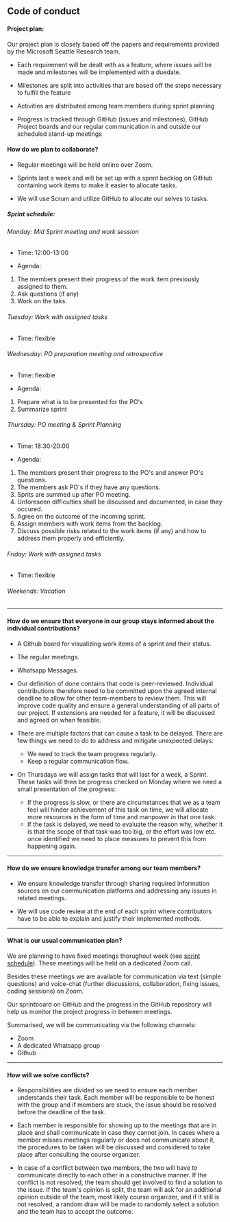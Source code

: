 ## Code of conduct

#### Project plan:

Our project plan is closely based off the papers and requirements provided by the Microsoft Seattle Research team.

* Each requirement will be dealt with as a feature, where issues will be made and milestones will be implemented with a duedate.

* Milestones are split into activities that are based off the steps necessary to fulfill the feature

* Activities are distributed among team members during sprint planning

* Progress is tracked through GitHub (issues and milestones), GitHub Project boards and our regular communication in and outside our scheduled stand-up meetings 


#### How do we plan to collaborate?
* Regular meetings will be held online over Zoom.

* Sprints last a week and will be set up with a sprint backlog on GitHub containing work items to make it easier to allocate tasks.

* We will use Scrum and utilize GitHub to allocate our selves to tasks.

##### Sprint schedule: 

###### Monday: Mid Sprint meeting and work session
* Time: 12:00-13:00

* Agenda:
1. The members present their progress of the work item previously assigned to them.
2. Ask questions (if any)
3. Work on the taks.

###### Tuesday: Work with assigned tasks
* Time: flexible

###### Wednesday: PO preparation meeting and retrospective
* Time: flexible

* Agenda:
1. Prepare what is to be presented for the PO's
2. Summarize sprint

###### Thursday: PO meeting & Sprint Planning
* Time: 18:30-20:00

* Agenda:
1. The members present their progress to the PO's and answer PO's questions.
2. The members ask PO's if they have any questions.
3. Sprits are summed up after PO meeting.
2. Unforeseen difficulties shall be discussed and documented, in case they occured.    
3. Agree on the outcome of the incoming sprint.
4. Assign members with work items from the backlog.
5. Discuss possible risks related to the work items (if any) and how to address them properly and efficiently.

###### Friday: Work with assigned tasks
* Time: flexible

###### Weekends: Vacation

______

#### How do we ensure that everyone in our group stays informed about the individual contributions?
* A Github board for visualizing work items of a sprint and their status.
* The regular meetings.
* Whatsapp Messages.

* Our definition of done contains that code is peer-reviewed. Individual contributions therefore need to be committed upon the agreed internal deadline to allow for other team-members to review them. This will improve code quality and ensure a general understanding of all parts of our project. If extensions are needed for a feature, it will be discussed and agreed on when feasible. 

* There are multiple factors that can cause a task to be delayed. There are few things we need to do to address and mitigate unexpected delays:
    * We need to track the team progress regularly.
    * Keep a regular communication flow.
* On Thursdays we will assign tasks that will last for a week, a Sprint. These tasks will then be progress checked on Monday where we need a small presentation of the progress: 
    * If the progress is slow, or there are circumstances that we as a team feel will hinder achievement of this task on time, we will allocate more resources in the form of time and manpower in that one task.
    * If the task is delayed, we need to evaluate the reason why, whether it is that the scope of that task was too big, or the effort was low etc. once identified we need to place measures to prevent this from happening again.

______

#### How do we ensure knowledge transfer among our team members?
* We ensure knowledge transfer through sharing required information sources on our communication platforms and addressing any issues in related meetings.

* We will use code review at the end of each sprint where contributors have to be able to explain and justify their implemented methods.  

______

#### What is our usual communication plan?

We are planning to have fixed meetings thorughout week (see [sprint schedule](#sprint-schedule)). These meetings will be held on a dedicated Zoom call.

Besides these meetings we are available for communication via text (simple questions) and voice-chat (further discussions, collaboration, fixing issues, coding sessions) on Zoom.

Our sprintboard on GitHub and the progress in the GitHub repository will help us monitor the project progress in between meetings.

Summarised, we will be communicating via the following channels:
- Zoom
- A dedicated Whatsapp group
- Github

______

#### How will we solve conflicts? 

* Responsibilities are divided so we need to ensure each member understands their task. Each member will be responsible to be honest with the group and if members are stuck, the issue should be resolved before the deadline of the task. 

* Each member is responsible for showing up to the meetings that are in place and shall communicate in case they cannot join. In cases where a member misses meetings regularly or does not communicate about it, the procedures to be taken will be discussed and considered to take place after consulting the course organizer.

* In case of a conflict between two members, the two will have to communicate directly to each other in a constructive manner. If the conflict is not resolved, the team should get involved to find a solution to the issue. If the team's opinion is split, the team will ask for an additional opinion outside of the team, most likely course organizer, and if it still is not resolved, a random draw will be made to randomly select a solution and the team has to accept the outcome.

